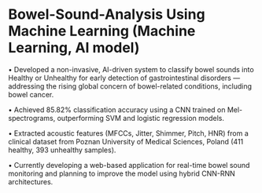 # Bowel-Sound-Analysis Using Machine Learning (Machine Learning, AI model)

• Developed a non-invasive, AI-driven system to classify bowel sounds into Healthy or Unhealthy for early detection of gastrointestinal disorders — addressing the rising global concern of bowel-related conditions, including bowel cancer.

• Achieved 85.82% classification accuracy using a CNN trained on Mel-spectrograms, outperforming SVM and logistic regression models.

• Extracted acoustic features (MFCCs, Jitter, Shimmer, Pitch, HNR) from a clinical dataset from Poznan University of Medical Sciences, Poland (411 healthy, 393 unhealthy samples).

• Currently developing a web-based application for real-time bowel sound monitoring and planning to improve the model using hybrid CNN-RNN architectures.

